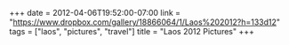 +++
date = 2012-04-06T19:52:00-07:00
link = "https://www.dropbox.com/gallery/18866064/1/Laos%202012?h=133d12"
tags = ["laos", "pictures", "travel"]
title = "Laos 2012 Pictures"
+++
